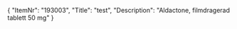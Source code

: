 {
  "ItemNr": "193003",
  "Title": "test",
  "Description": "Aldactone, filmdragerad tablett 50 mg"
}